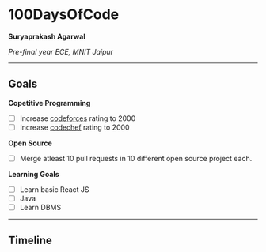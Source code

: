 # 100DaysOfCode

**Suryaprakash Agarwal**

*Pre-final year ECE, MNIT Jaipur*

---

## Goals

**Copetitive Programming**
- [ ] Increase [codeforces](https://www.codeforces.com/profile/surya1231) rating to 2000
- [ ] Increase [codechef](https://www.codechef.com/users/surya_1231) rating to 2000

**Open Source**
- [ ] Merge atleast 10 pull requests in 10 different open source project each.

**Learning Goals**
- [ ] Learn basic React JS
- [ ] Java
- [ ] Learn DBMS

---

## Timeline


